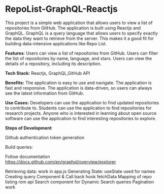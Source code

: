 # RepoList-GraphQL-Reactjs
This project is a simple web application that allows users to view a list of repositories from GitHub. The application is built using Reactjs and GraphQL. GraphQL is a query language that allows users to specify exactly the data they want to retrieve from the server. This makes it a good fit for building data-intensive applications like Repo List.

**Features**:
Users can view a list of repositories from GitHub.
Users can filter the list of repositories by name, language, and stars.
Users can view the details of a repository, including its description.

**Tech Stack:** Reactjs, GraphQL,GitHub API

**Benefits:**
The application is easy to use and navigate.
The application is fast and responsive.
The application is data-driven, so users can always see the latest information from GitHub.

**Use Cases:**
Developers can use the application to find updated repositories to contribute to.
Students can use the application to find repositories for research projects.
Anyone who is interested in learning about open source software can use the application to find interesting repositories to explore.


**Steps of Development**

Github authentication token generation

Build queries:

Follow documentation
https://docs.github.com/en/graphql/overview/explorer


Retrieving data: work in app.js
Generating State: useState used for names
Creating query Component & Call back hook fetchData
Mapping of repo listing rom api
Search component for Dynamic Search queries
Pagination work
